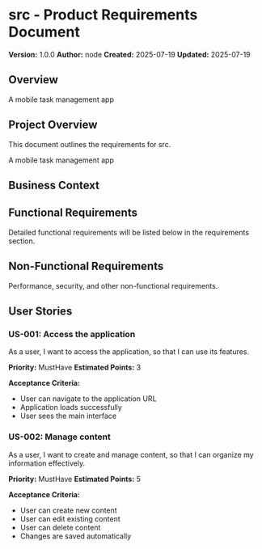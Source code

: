 # src - Product Requirements Document

**Version:** 1.0.0
**Author:** node
**Created:** 2025-07-19
**Updated:** 2025-07-19

## Overview

A mobile task management app

## Project Overview

This document outlines the requirements for src.

A mobile task management app

## Business Context



## Functional Requirements

Detailed functional requirements will be listed below in the requirements section.

## Non-Functional Requirements

Performance, security, and other non-functional requirements.

## User Stories

### US-001: Access the application

As a user, I want to access the application, so that I can use its features.

**Priority:** MustHave
**Estimated Points:** 3

**Acceptance Criteria:**
- User can navigate to the application URL
- Application loads successfully
- User sees the main interface

### US-002: Manage content

As a user, I want to create and manage content, so that I can organize my information effectively.

**Priority:** MustHave
**Estimated Points:** 5

**Acceptance Criteria:**
- User can create new content
- User can edit existing content
- User can delete content
- Changes are saved automatically


